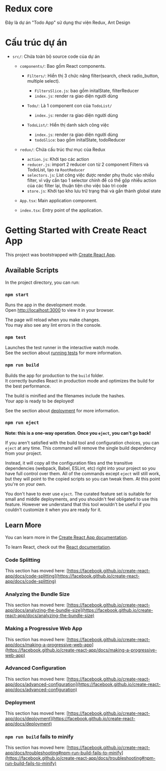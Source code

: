 # Redux core
Đây là dự án "Todo App" sử dụng thư viện Redux, Ant Design

# Cấu trúc dự án

- `src/`: Chứa toàn bộ source code của dự án
  - `components/`: Bao gồm React components.

    - `Filters/`: Hiển thị 3 chức năng filter(search, check radio_button, multiple select).
        - `FiltersSlice.js`: bao gồm initalState, filterReducer
        - `index.js`: render ra giao diện người dùng

    - `Todo/`: Là 1 component con của `TodoList/` 
        - `index.js`: render ra giao diện người dùng

    - `TodoList/`: Hiển thị danh sách công việc 
        - `index.js`: render ra giao diện người dùng
        - `todoSlice`: bao gồm initalState, todoReducer

  - `redux/`: Chứa cấu trúc thư mục của Redux
    - `action.js`: Khởi tạo  các action
    - `reducer.js`: import 2 reducer con từ 2 component Filters và TodoList, tạo ra `RootReducer`
    - `selectors.js`: List công việc được render phụ thuôc vào nhiều filter, vì vậy cần tạo 1 
                      selector chính để có thể gộp nhiều action của các filter lại, thuận tiện 
                      cho việc bảo trì code
    - `store.js`: Khởi tạo kho lưu trữ trạng thái và gắn thành global state
                      
  - `App.tsx`: Main application component.
  - `index.tsx`: Entry point of the application.

# Getting Started with Create React App

This project was bootstrapped with [Create React App](https://github.com/facebook/create-react-app).

## Available Scripts

In the project directory, you can run:

### `npm start`

Runs the app in the development mode.\
Open [http://localhost:3000](http://localhost:3000) to view it in your browser.

The page will reload when you make changes.\
You may also see any lint errors in the console.

### `npm test`

Launches the test runner in the interactive watch mode.\
See the section about [running tests](https://facebook.github.io/create-react-app/docs/running-tests) for more information.

### `npm run build`

Builds the app for production to the `build` folder.\
It correctly bundles React in production mode and optimizes the build for the best performance.

The build is minified and the filenames include the hashes.\
Your app is ready to be deployed!

See the section about [deployment](https://facebook.github.io/create-react-app/docs/deployment) for more information.

### `npm run eject`

**Note: this is a one-way operation. Once you `eject`, you can't go back!**

If you aren't satisfied with the build tool and configuration choices, you can `eject` at any time. This command will remove the single build dependency from your project.

Instead, it will copy all the configuration files and the transitive dependencies (webpack, Babel, ESLint, etc) right into your project so you have full control over them. All of the commands except `eject` will still work, but they will point to the copied scripts so you can tweak them. At this point you're on your own.

You don't have to ever use `eject`. The curated feature set is suitable for small and middle deployments, and you shouldn't feel obligated to use this feature. However we understand that this tool wouldn't be useful if you couldn't customize it when you are ready for it.

## Learn More

You can learn more in the [Create React App documentation](https://facebook.github.io/create-react-app/docs/getting-started).

To learn React, check out the [React documentation](https://reactjs.org/).

### Code Splitting

This section has moved here: [https://facebook.github.io/create-react-app/docs/code-splitting](https://facebook.github.io/create-react-app/docs/code-splitting)

### Analyzing the Bundle Size

This section has moved here: [https://facebook.github.io/create-react-app/docs/analyzing-the-bundle-size](https://facebook.github.io/create-react-app/docs/analyzing-the-bundle-size)

### Making a Progressive Web App

This section has moved here: [https://facebook.github.io/create-react-app/docs/making-a-progressive-web-app](https://facebook.github.io/create-react-app/docs/making-a-progressive-web-app)

### Advanced Configuration

This section has moved here: [https://facebook.github.io/create-react-app/docs/advanced-configuration](https://facebook.github.io/create-react-app/docs/advanced-configuration)

### Deployment

This section has moved here: [https://facebook.github.io/create-react-app/docs/deployment](https://facebook.github.io/create-react-app/docs/deployment)

### `npm run build` fails to minify

This section has moved here: [https://facebook.github.io/create-react-app/docs/troubleshooting#npm-run-build-fails-to-minify](https://facebook.github.io/create-react-app/docs/troubleshooting#npm-run-build-fails-to-minify)
